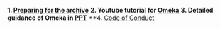 **1. [Preparing for the archive](https://docs.google.com/presentation/d/18KO1ZBzzinxwJu_m2qUHwHIDeaT6uWa1DMPkNme4o7U/edit#slide=id.p)**
**2. Youtube tutorial for [Omeka](https://www.youtube.com/watch?v=FncO08PeK9o)**
**3. Detailed guidance of Omeka in [PPT](https://docs.google.com/presentation/d/1wZ3vmuuXwn1kOfEppEGTdXx9XHMeg1jtn5e0uPQZcxU/edit#slide=id.g30463b4b6a7_0_260)**
**4. [Code of Conduct](https://docs.google.com/presentation/d/1p-HDkZphK_ne9dFwMTlxdNwOHoEBsV4tlPcmSfPmO4I/edit#slide=id.p)
